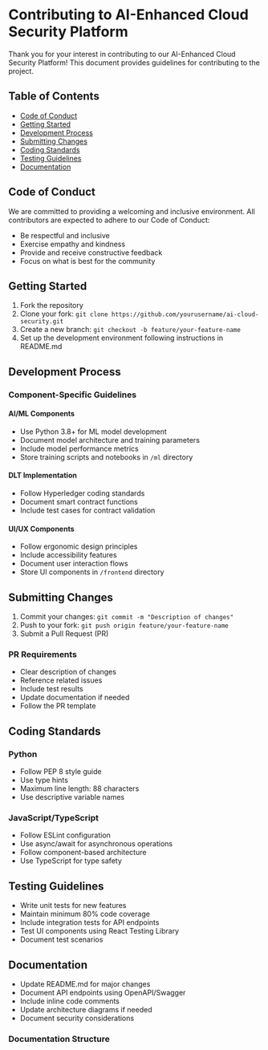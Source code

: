 # Contributing to AI-Enhanced Cloud Security Platform

Thank you for your interest in contributing to our AI-Enhanced Cloud Security Platform! This document provides guidelines for contributing to the project.

## Table of Contents
- [Code of Conduct](#code-of-conduct)
- [Getting Started](#getting-started)
- [Development Process](#development-process)
- [Submitting Changes](#submitting-changes)
- [Coding Standards](#coding-standards)
- [Testing Guidelines](#testing-guidelines)
- [Documentation](#documentation)

## Code of Conduct

We are committed to providing a welcoming and inclusive environment. All contributors are expected to adhere to our Code of Conduct:

- Be respectful and inclusive
- Exercise empathy and kindness
- Provide and receive constructive feedback
- Focus on what is best for the community

## Getting Started

1. Fork the repository
2. Clone your fork: `git clone https://github.com/yourusername/ai-cloud-security.git`
3. Create a new branch: `git checkout -b feature/your-feature-name`
4. Set up the development environment following instructions in README.md

## Development Process

### Component-Specific Guidelines

#### AI/ML Components
- Use Python 3.8+ for ML model development
- Document model architecture and training parameters
- Include model performance metrics
- Store training scripts and notebooks in `/ml` directory

#### DLT Implementation
- Follow Hyperledger coding standards
- Document smart contract functions
- Include test cases for contract validation

#### UI/UX Components
- Follow ergonomic design principles
- Include accessibility features
- Document user interaction flows
- Store UI components in `/frontend` directory

## Submitting Changes

1. Commit your changes: `git commit -m "Description of changes"`
2. Push to your fork: `git push origin feature/your-feature-name`
3. Submit a Pull Request (PR)

### PR Requirements
- Clear description of changes
- Reference related issues
- Include test results
- Update documentation if needed
- Follow the PR template

## Coding Standards

### Python
- Follow PEP 8 style guide
- Use type hints
- Maximum line length: 88 characters
- Use descriptive variable names

### JavaScript/TypeScript
- Follow ESLint configuration
- Use async/await for asynchronous operations
- Follow component-based architecture
- Use TypeScript for type safety

## Testing Guidelines

- Write unit tests for new features
- Maintain minimum 80% code coverage
- Include integration tests for API endpoints
- Test UI components using React Testing Library
- Document test scenarios

## Documentation

- Update README.md for major changes
- Document API endpoints using OpenAPI/Swagger
- Include inline code comments
- Update architecture diagrams if needed
- Document security considerations

### Documentation Structure 